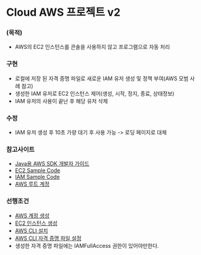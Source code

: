 # Cloud AWS 프로젝트 v2

### (목적)
* AWS의 EC2 인스턴스를 콘솔을 사용하지 않고 프로그램으로 자동 처리 

### 구현
* 로컬에 저장 된 자격 증명 파일로 새로운 IAM 유저 생성 및 정책 부여(AWS 모범 사례 참고)
* 생성한 IAM 유저로 EC2 인스턴스 제어(생성, 시작, 정지, 종료, 상태정보)
* IAM 유저의 사용이 끝난 후 해당 유저 삭제


### 수정
* IAM 유저 생성 후 10초 가량 대기 후 사용 가능 -> 로딩 페이지로 대체
 

### 참고사이트
* [Java용 AWS SDK 개발자 가이드](https://docs.aws.amazon.com/ko_kr/sdk-for-java/v1/developer-guide/aws-sdk-java-dg.pdf)
* [EC2 Sample Code](https://docs.aws.amazon.com/sdk-for-java/v1/developer-guide/examples-ec2-instances.html)
* [IAM Sample Code](https://github.com/awsdocs/aws-doc-sdk-examples/tree/master/java/example_code/iam/src/main/java/aws/example/iam)
* [AWS 루트 계정](https://docs.aws.amazon.com/ko_kr/IAM/latest/UserGuide/id_root-user.html)


### 선행조건
* [AWS 계정 생성](https://aws.com) 
* [EC2 인스턴스 생성](https://victorydntmd.tistory.com/61)
* [AWS CLI 설치](https://docs.aws.amazon.com/ko_kr/cli/latest/userguide/cli-chap-install.html)
* [AWS CLI 자격 증명 파일 설정](https://docs.aws.amazon.com/ko_kr/cli/latest/userguide/cli-configure-files.html)
* 생성한 자격 증명 파일에는 IAMFullAccess 권한이 있어야만한다.
